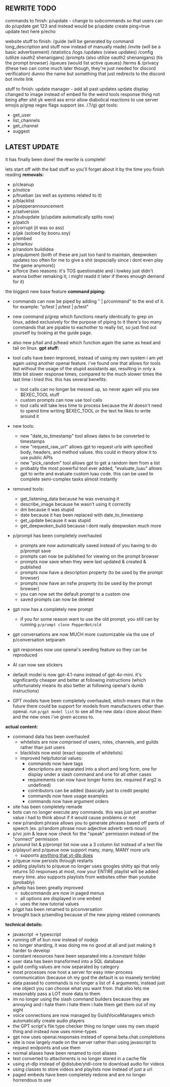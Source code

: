 REWRITE TODO
---
commands to finish:
p/update - change to subcommands so that users can do p/update get 123 and instead would be p/update create ping=true update text here
p/echo

website stuff to finish:
/guide (will be generated by command long_description and stuff now instead of manually made)
/invite (will be a basic advertisement)
/statistics
/logs
/updates (views updates)
/config (utilize oauth2 shenanigans)
/prompts (also utilize oauth2 shenanigans) (tis the prompt browser)
/queues (would list active queues)
/terms & /privacy (these two can come much later though, they're just needed for discord verification)
dunno the name but something that just redirects to the discord bot invite link

stuff to finish:
update manager - add all past updates
update display changed to image instead of embed
fix the weird tools response thing not being after shit yk weird ass error
allow diabolical reactions to use server emojis 
p/grep regex flags support (ex. /.?/g)
gpt tools:
- get_user
- list_channels
- get_channel
- suggest

LATEST UPDATE
---
it has finally been done! the rewrite is complete!

lets start off with the bad stuff so you'll forget about it by the time you finish reading
**removals:**
- p/cleanup
- p/notice
- p/trueban  (as well as systems related to it)
- p/blacklist
- p/pepperannouncement
- p/setversion
- p/subupdate (p/update automatically splits now)
- p/patch
- p/corrupt (it was so ass)
- p/jak (soloed by booru.soy)
- p/embed
- p/markov
- p/random buildidea
- p/equipment (both of these are just too hard to maintain, deepwoken updates too often for me to give a shit (especially since i dont even play the game anymore))
- p/force (two reasons: it's TOS questionable and i lowkey just didn't wanna bother remaking it; i might readd it later if theres enough demand for it)

the biggest new base feature
**command piping:**

- commands can now be piped by adding " | p/command" to the end of it. for example: "p/test | p/test | p/test"
- new command p/grep which functions nearly identically to grep on linux, added exclusively for the purpose of piping to it
  there's too many commands that are pipable to eachother to really list, so just find out yourself by looking at the guide page.
- also new p/tail and p/head which function again the same as head and tail on linux.
**gpt stuff:**

- tool calls have been improved, instead of using my own system i am yet again using another openai feature. i've found one that allows for tools but without the usage of the stupid assistants api, resulting in only a little bit slower response times, compared to the much slower times the last time i tried this. this has several benefits:
  - tool calls can no longer be messed up, so never again will you see $EXEC_TOOL stuff
  - custom prompts can now use tool calls
  - tool calls will take less time to process because the AI doesn't need to spend time writing $EXEC_TOOL or the text he likes to write around it
- new tools:
  - new "date_to_timestamp" tool allows dates to be converted to timestamps
  - new "request_raw_url" allows gpt to request urls with specified body, headers, and method values. this could in theory allow it to use public APIs
  - new "pick_random" tool allows gpt to get a random item from a list
  - probably the most powerful tool ever added, "evaluate_luau" allows gpt to write and evaluate custom luau code. this can be used to complete semi-complex tasks almost instantly
- removed tools:
  - get_listening_data because he was overusing it
  - describe_image because he wasn't using it correctly
  - dm because it was stupid
  - date because it has been replaced with date_to_timestamp
  - get_update because it was stupid
  - get_deepwoken_build because i dont really deepwoken much more
- p/prompt has been completely overhauled
  - prompts are now automatically saved instead of you having to do p/prompt save
  - prompts can now be published for viewing on the prompt browser
  - prompts now save when they were last updated & created & published
  - prompts now have a description property (to be used by the prompt browser)
  - prompts now have an nsfw property (to be used by the prompt browser)
  - you can now set the default prompt to a custom one
  - saved prompts can now be deleted
- gpt now has a completely new prompt
  - if you for some reason want to use the old prompt, you still can by running `p/prompt clone PepperBot/old`
- gpt conversations are now MUCH more customizable via the use of p/conversation setparam
- gpt responses now use openai's seeding feature so they can be reproduced
- AI can now see stickers
- default model is now gpt-4.1-nano instead of gpt-4o-mini. it's significantly cheaper and better at following instructions (which unfortunately means its also better at following openai's dumb instructions)
- GPT models have been completely overhauled, which means that in the future there could be support for models from manufacturers other than openai. run `p/gpt model list` to see all the new data i store about them and the new ones i've given access to.

**actual content:**

- command data has been overhauled
  - whitelists are now comprised of users, roles, channels, and guilds rather than just users
  - blacklists now exist (exact opposite of whitelists)
  - improved help/tutorial values:
    - commands now have tags
    - descriptions are separated into a short and long form, one for display under a slash command and one for all other cases
    - requirements can now have longer forms (ex. required if arg2 is undefined)
    - contributors can be added (basically just to credit people)
    - commands now have usage examples
    - commands now have argument orders
- site has been completely remade
- bots can no longer execute any commands. this was just yet another value i had to think about if it would cause problems or not
- new p/random phrase allows you to generate phrases based off parts of speech (ex. p/random phrase noun adjective adverb verb noun)
- p/vc join & leave now check for the "speak" permission instead of the "connect" permission
- p/sound list & p/prompt list now use a 3 column list instead of a text file
- p/playurl and p/queue now support many, many, MANY more urls
  - supports [anything that yt-dlp does](<https://github.com/yt-dlp/yt-dlp/blob/master/supportedsites.md>)
- p/queue now persists through restarts
- adding playlists to p/queue no longer uses googles shitty api that only returns 50 responses at most, now your ENTIRE playlist will be added every time. also supports playlists from websites other than youtube (probably)
- p/help has been greatly improved
  - subcommands are now in paged menus
  - all options are displayed in one embed
  - uses the new tutorial values
- p/gpt has been renamed to p/conversation
- brought back p/sendlog because of the new piping related commands

**technical details:**

- javascript -> typescript
- running off of bun now instead of nodejs
- no longer sharding, it was doing me no good at all and just making it harder to develop
- constant resources have been separated into a /constant folder
- user data has been transformed into a SQL database
- guild config values are now separated by category
- most processes now host a server for easy inter-process communication (because oh my god the default is so insanely terrible)
- data passed to commands is no longer a list of 4 arguments, instead just one object you can choose what you want from. that also lets me reasonably pass a LOT more data to them
- im no longer using the slash command builders because they are annoying and i hate them i hate them i hate them get them out of my sight
- voice connections are now managed by GuildVoiceManagers which automatically create audio players
- the GPT script's file type checker thing no longer uses my own stupid thing and instead now uses mime-types
- gpt now uses openai.responses instead of openai.beta.chat.completions
- site is now largely made on the server rather than using javascript to request endpoints and use them
- normal aliases have been renamed to root aliases
- text converted to attachments is no longer stored in a cache file
- using yt-dlp instead of @distube/ytdl-core to download audio for videos
- using classes to store videos and playlists now instead of just a url
- paged embeds have been completely redone and are no longer horrendous to use